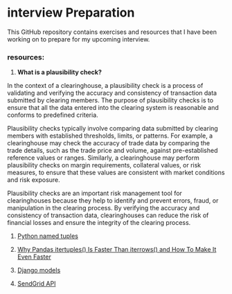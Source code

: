 # interview Preparation
This GitHub repository contains exercises and resources that I have been working on to prepare for my upcoming interview.


### resources:

1. **What is a plausibility check?**

In the context of a clearinghouse, a plausibility check is a process of validating and verifying the accuracy and consistency of transaction data submitted by clearing members. The purpose of plausibility checks is to ensure that all the data entered into the clearing system is reasonable and conforms to predefined criteria.

Plausibility checks typically involve comparing data submitted by clearing members with established thresholds, limits, or patterns. For example, a clearinghouse may check the accuracy of trade data by comparing the trade details, such as the trade price and volume, against pre-established reference values or ranges. Similarly, a clearinghouse may perform plausibility checks on margin requirements, collateral values, or risk measures, to ensure that these values are consistent with market conditions and risk exposure.

Plausibility checks are an important risk management tool for clearinghouses because they help to identify and prevent errors, fraud, or manipulation in the clearing process. By verifying the accuracy and consistency of transaction data, clearinghouses can reduce the risk of financial losses and ensure the integrity of the clearing process.


1. [Python named tuples](https://towardsdatascience.com/what-are-named-tuples-in-python-59dc7bd15680) 


3. [Why Pandas itertuples() Is Faster Than iterrows() and How To Make It Even Faster](https://medium.com/swlh/why-pandas-itertuples-is-faster-than-iterrows-and-how-to-make-it-even-faster-bc50c0edd30d)

4. [Django models](https://docs.djangoproject.com/en/4.1/topics/db/models/)

5. [SendGrid API](https://docs.sendgrid.com/for-developers/sending-email/v3-python-code-example)